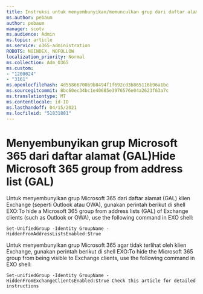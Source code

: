```yaml
---
title: Instruksi untuk menyembunyikan/memunculkan grup dari daftar alamat
ms.author: pebaum
author: pebaum
manager: scotv
ms.audience: Admin
ms.topic: article
ms.service: o365-administration
ROBOTS: NOINDEX, NOFOLLOW
localization_priority: Normal
ms.collection: Adm_O365
ms.custom:
- "1200024"
- "3161"
ms.openlocfilehash: 4d55866700b9b8494f1f692cd3b865116b96a1bc
ms.sourcegitcommit: 8bc60ec34bc1e40685e3976576e04a2623f63a7c
ms.translationtype: MT
ms.contentlocale: id-ID
ms.lasthandoff: 04/15/2021
ms.locfileid: "51831881"
---
```

# <a name="hide-microsoft-365-group-from-address-list-gal"></a><span data-ttu-id="a8b49-102">Menyembunyikan grup Microsoft 365 dari daftar alamat (GAL)</span><span class="sxs-lookup"><span data-stu-id="a8b49-102">Hide Microsoft 365 group from address list (GAL)</span></span>

<span data-ttu-id="a8b49-103">Untuk menyembunyikan grup Microsoft 365 dari daftar alamat (GAL) klien Exchange (seperti Outlook atau OWA), gunakan perintah berikut di shell EXO:</span><span class="sxs-lookup"><span data-stu-id="a8b49-103">To hide a Microsoft 365 group from address lists (GAL) of Exchange clients (such as Outlook or OWA), use the following command in EXO shell:</span></span>

`Set-UnifiedGroup -Identity GroupName -HiddenFromAddressListsEnabled:$true`

<span data-ttu-id="a8b49-104">Untuk menyembunyikan grup Microsoft 365 agar tidak terlihat oleh klien Exchange, gunakan perintah berikut di shell EXO:</span><span class="sxs-lookup"><span data-stu-id="a8b49-104">To hide the Microsoft 365 group from being visible to Exchange clients, use the following command in EXO shell:</span></span>

`Set-unifiedGroup -Identity GroupName -HiddenFromExchangeClientsEnabled:$true
Check this article for detailed instructions`

